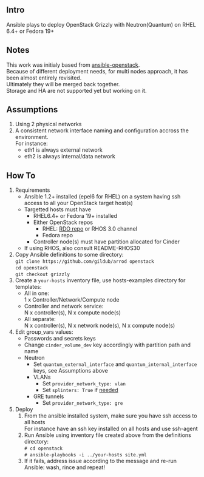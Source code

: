 Intro
-----
Ansible plays to deploy OpenStack Grizzly with Neutron(Quantum) on RHEL 6.4+ or Fedora 19+

Notes
-----
This work was initialy based from [ansible-openstack](https://github.com/ansible/ansible-redhat-openstack).  
Because of different deployment needs, for multi nodes approach, it has been almost entirely revisited.  
Ultimately they will be merged back together.  
Storage and HA are not supported yet but working on it.

Assumptions
-----------
  1. Using 2 physical networks
  2. A consistent network interface naming and configuration accross the environment.  
     For instance:
     * eth1 is always external network 
     * eth2 is always internal/data network 

How To
------
  1. Requirements
     * Ansible 1.2+ installed (epel6 for RHEL) on a system having ssh access to all your OpenStack target host(s)
     * Targetted hosts must have
       * RHEL6.4+ or Fedora 19+ installed
       * Either OpenStack repos
         * RHEL: [RDO repo](repos.fedorapeople.org/repos/openstack/) or RHOS 3.0 channel
         * Fedora repo
       * Controller node(s) must have partition allocated for Cinder
     * If using RHOS, also consult README-RHOS30
  2. Copy Ansible definitions to some directory:  
     `git clone https://github.com/gildub/arrod openstack`  
     `cd openstack`  
     `git checkout grizzly`
  3. Create a `your-hosts` inventory file, use hosts-examples directory for templates:
     * All in one:  
       1 x Controller/Network/Compute node 
     * Controller and network service:  
       N x controller(s), N x compute node(s)
     * All separate:  
       N x controller(s), N x network node(s), N x compute node(s)
  4. Edit group_vars values:
     * Passwords and secrets keys
     * Change `cinder_volume_dev` key accordingly with partition path and name
     * Neutron
       * Set `quantum_external_interface` and `quantum_internal_interface` keys, see Assumptions above
       * VLANs
         * Set `provider_network_type: vlan`
         * Set `splinters: True` if [needed](https://access.redhat.com/site/articles/289823)
       * GRE tunnels
         * Set `provider_network_type: gre`
  5. Deploy
     1. From the ansible installed system, make sure you have ssh access to all hosts  
        For instance have an ssh key installed on all hosts and use ssh-agent
     2. Run Ansible using inventory file created above from the definitions directory:  
        `# cd openstack`  
        `# ansible-playbooks -i ../your-hosts site.yml`
     3. If it fails, address issue according to the message and re-run Ansible: wash, rince and repeat!



